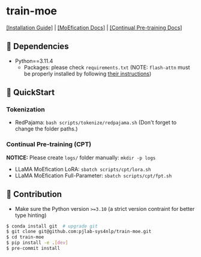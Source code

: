 # train-moe

[[Installation Guide]](docs/Installation.md) | [[MoEfication Docs]](docs/moefication/README.md) | [[Continual Pre-training Docs]](docs/continual_pretraining/README.md)

## 🌴 Dependencies

- Python==3.11.4
  - Packages: please check `requirements.txt` (NOTE: `flash-attn` must be properly installed by following [their instructions](https://github.com/Dao-AILab/flash-attention))

## 🚀 QuickStart

### Tokenization

- RedPajama: `bash scripts/tokenize/redpajama.sh` (Don't forget to change the folder paths.)

### Continual Pre-training (CPT)

**NOTICE:** Please create `logs/` folder manually: `mkdir -p logs`

- LLaMA MoEfication LoRA: `sbatch scripts/cpt/lora.sh`
- LLaMA MoEfication Full-Parameter: `sbatch scripts/cpt/fpt.sh`

## 🤝 Contribution

- Make sure the Python version `>=3.10` (a strict version contraint for better type hinting)

```bash
$ conda install git  # upgrade git
$ git clone git@github.com:pjlab-sys4nlp/train-moe.git
$ cd train-moe
$ pip install -e .[dev]
$ pre-commit install
```
